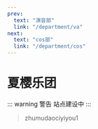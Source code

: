 ```yaml
---
prev:
  text: "演音部"
  link: "/department/va"
next:
  text: "cos部"
  link: "/department/cos"
---
```


# 夏樱乐团

::: warning 警告
站点建设中
:::

> zhumudaociyiyou1